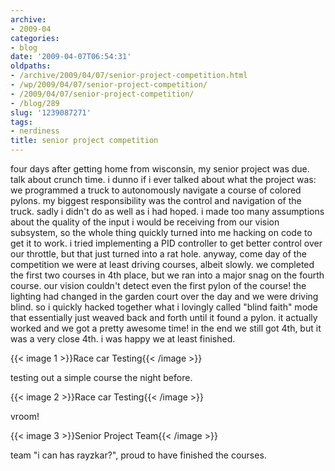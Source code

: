 ```yaml
---
archive:
- 2009-04
categories:
- blog
date: '2009-04-07T06:54:31'
oldpaths:
- /archive/2009/04/07/senior-project-competition.html
- /wp/2009/04/07/senior-project-competition/
- /2009/04/07/senior-project-competition/
- /blog/289
slug: '1239087271'
tags:
- nerdiness
title: senior project competition
---
```


four days after getting home from wisconsin, my senior project was due.
talk about crunch time. i dunno if i ever talked about what the project
was: we programmed a truck to autonomously navigate a course of colored
pylons. my biggest responsibility was the control and navigation of the
truck. sadly i didn't do as well as i had hoped. i made too many
assumptions about the quality of the input i would be receiving from our
vision subsystem, so the whole thing quickly turned into me hacking on
code to get it to work. i tried implementing a PID controller to get
better control over our throttle, but that just turned into a rat hole.
anyway, come day of the competition we were at least driving courses,
albeit slowly. we completed the first two courses in 4th place, but we ran
into a major snag on the fourth course. our vision couldn't detect even
the first pylon of the course! the lighting had changed in the garden
court over the day and we were driving blind. so i quickly hacked together
what i lovingly called "blind faith" mode that essentially just weaved
back and forth until it found a pylon. it actually worked and we got
a pretty awesome time! in the end we still got 4th, but it was a very
close 4th. i was happy we at least finished. 

{{< image 1 >}}Race car Testing{{< /image >}}

testing out a simple course the night before. 

{{< image 2 >}}Race car Testing{{< /image >}}

vroom! 

{{< image 3 >}}Senior Project Team{{< /image >}}

team "i can has rayzkar?", proud to have finished the courses.

